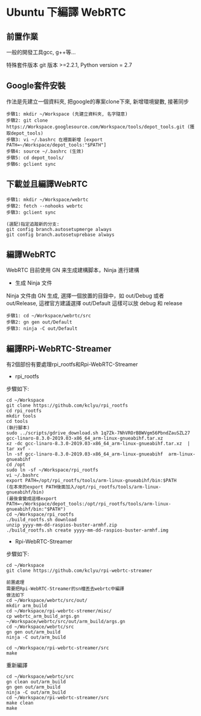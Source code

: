 # Ubuntu 下編譯 WebRTC

## 前置作業

一般的開發工具gcc, g++等...

特殊套件版本 git 版本 >=2.2.1, Python version = 2.7


## Google套件安裝

作法是先建立一個資料夾, 把google的專案clone下來, 新增環境變數, 接著同步

```
步驟1: mkdir ~/Workspace (先建立資料夾, 名字隨意)
步驟2: git clone https://Workspace.googlesource.com/Workspace/tools/depot_tools.git (獲取depot_tools)
步驟3: vi ~/.bashrc 在裡面新增 [export PATH=~/Workspace/depot_tools:"$PATH"]
步驟4: source ~/.bashrc (生效)
步驟5: cd depot_tools/
步驟6: gclient sync
```

## 下載並且編譯WebRTC

```
步驟1: mkdir ~/Workspace/webrtc
步驟2: fetch --nohooks webrtc
步驟3: gclient sync

(選配)指定追蹤新的分支:
git config branch.autosetupmerge always
git config branch.autosetuprebase always
```

## 編譯WebRTC

WebRTC 目前使用 GN 来生成建構脚本，Ninja 進行建構

- 生成 Ninja 文件

Ninja 文件由 GN 生成, 選擇一個放置的目錄中，如 out/Debug 或者 out/Release, 這裡官方建議選擇 out/Default 這樣可以放 debug 和 release

```
步驟1: cd ~/Workspace/webrtc/src
步驟2: gn gen out/Default
步驟3: ninja -C out/Default
```

## 編譯RPi-WebRTC-Streamer

有2個部份有要處理rpi_rootfs和Rpi-WebRTC-Streamer

- rpi_rootfs

步驟如下:
```
cd ~/Workspace
git clone https://github.com/kclyu/rpi_rootfs
cd rpi_rootfs
mkdir tools
cd tools
(執行腳本)
sudo ../scripts/gdrive_download.sh 1q7Zk-7NhVROrBBWVgm56PbndZauSZL27 gcc-linaro-8.3.0-2019.03-x86_64_arm-linux-gnueabihf.tar.xz
xz -dc gcc-linaro-8.3.0-2019.03-x86_64_arm-linux-gnueabihf.tar.xz  | tar xvf -
ln -sf gcc-linaro-8.3.0-2019.03-x86_64_arm-linux-gnueabihf  arm-linux-gnueabihf
cd /opt
sudo ln -sf ~/Workspace/rpi_rootfs
vi ~/.bashrc
export PATH=/opt/rpi_rootfs/tools/arm-linux-gnueabihf/bin:$PATH
(在本來的export PATH後面加入/opt/rpi_rootfs/tools/arm-linux-gnueabihf/bin)
(最後會變成這樣export PATH=~/Workspace/depot_tools:/opt/rpi_rootfs/tools/arm-linux-gnueabihf/bin:"$PATH")
cd ~/Workspace/rpi_rootfs
./build_rootfs.sh download
unzip yyyy-mm-dd-raspios-buster-armhf.zip
./build_rootfs.sh create yyyy-mm-dd-raspios-buster-armhf.img
```


- Rpi-WebRTC-Streamer

步驟如下:
```
cd ~/Workspace
git clone https://github.com/kclyu/rpi-webrtc-streamer

前置處理
需要把Rpi-WebRTC-Streamer的sn檔丟去webrtc中編譯
做法如下
cd ~/Workspace/webrtc/src/out/
mkdir arm_build
cd ~/Workspace/rpi-webrtc-stremer/misc/
cp webrtc_arm_build_args.gn ~/Workspace/webrtc/src/out/arm_build/args.gn
cd ~/Workspace/webrtc/src
gn gen out/arm_build
ninja -C out/arm_build

cd ~/Workspace/rpi-webrtc-streamer/src
make
```

重新編譯
```
cd ~/Workspace/webrtc/src
gn clean out/arm_build
gn gen out/arm_build
ninja -C out/arm_build
cd ~/Workspace/rpi-webrtc-streamer/src
make clean
make
```